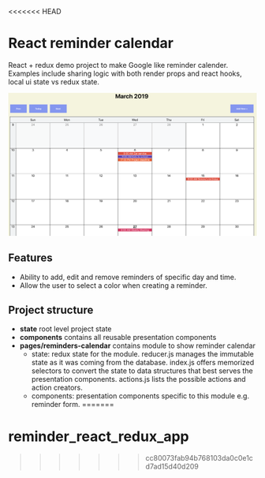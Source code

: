 <<<<<<< HEAD
# React reminder calendar

React + redux demo project to make Google like reminder calender. Examples include sharing logic with both render props and react hooks, local ui state vs redux state.

![Example](calendar.png)

## Features

* Ability to add, edit and remove reminders of specific day and time.
* Allow the user to select a color when creating a reminder.

## Project structure

* **state** root level project state
* **components** contains all reusable presentation components
* **pages/reminders-calendar** contains module to show reminder calendar
  * state: redux state for the module. reducer.js manages the immutable state as it was coming from the database. index.js offers memorized selectors to convert the state to data structures that best serves the presentation components. actions.js lists the possible actions and action creators.
  * components: presentation components specific to this module e.g. reminder form.
=======
# reminder_react_redux_app
>>>>>>> cc80073fab94b768103da0c0e1cd7ad15d40d209
